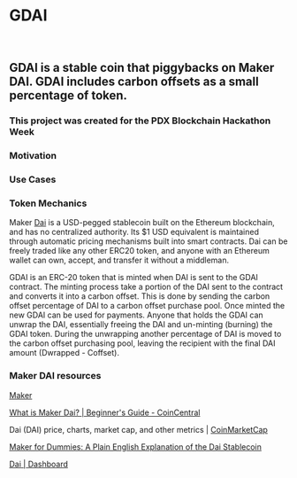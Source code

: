 GDAI
====

 

GDAI is a stable coin that piggybacks on Maker DAI. GDAI includes carbon offsets as a small percentage of token.
----

### This project was created for the PDX Blockchain Hackathon Week

### Motivation

### Use Cases

### Token Mechanics

Maker [Dai](https://makerdao.com/en/dai) is a USD-pegged stablecoin built on the Ethereum blockchain, and has no centralized authority. Its $1 USD equivalent is maintained through automatic pricing mechanisms built into smart contracts. Dai can be freely traded like any other ERC20 token, and anyone with an Ethereum wallet can own, accept, and transfer it without a middleman.

GDAI is an ERC-20 token that is minted when DAI is sent to the GDAI contract. The minting process take a portion of the DAI sent to the contract and converts it into a carbon offset. This is done by sending the carbon offset percentage of DAI to a carbon offset purchase pool. Once minted the new GDAI can be used for payments. Anyone that holds the GDAI can unwrap the DAI, essentially freeing the DAI and un-minting (burning) the GDAI token. During the unwrapping another percentage of DAI is moved to the carbon offset purchasing pool, leaving the recipient with the final DAI amount (Dwrapped - Coffset).


### Maker DAI resources

[Maker](https://makerdao.com/en/)

[What is Maker Dai? | Beginner's Guide - CoinCentral](https://coincentral.com/maker-dai-beginner-guide/)

Dai (DAI) price, charts, market cap, and other metrics | [CoinMarketCap](https://coinmarketcap.com/currencies/dai/#markets)

[Maker for Dummies: A Plain English Explanation of the Dai Stablecoin](https://medium.com/cryptolinks/maker-for-dummies-a-plain-english-explanation-of-the-dai-stablecoin-e4481d79b90)

[Dai | Dashboard](https://dai.makerdao.com/)
